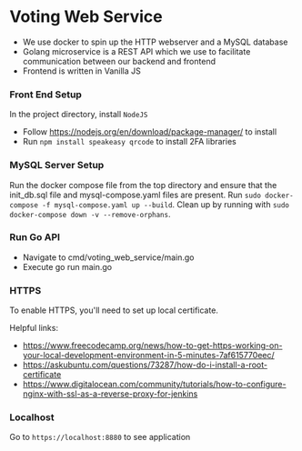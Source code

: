 # Voting Web Service
* We use docker to spin up the HTTP webserver and a MySQL database
* Golang microservice is a REST API which we use to facilitate communication between our backend and frontend
* Frontend is written in Vanilla JS

### Front End Setup
In the project directory, install `NodeJS`
* Follow https://nodejs.org/en/download/package-manager/ to install
* Run `npm install speakeasy qrcode` to install 2FA libraries 

### MySQL Server Setup ###
Run the docker compose file from the top directory and ensure that the init_db.sql file and mysql-compose.yaml files are present. Run `sudo docker-compose -f mysql-compose.yaml up --build`. Clean up by running with `sudo docker-compose down -v --remove-orphans`.

### Run Go API ###
* Navigate to cmd/voting_web_service/main.go
* Execute go run main.go

### HTTPS
To enable HTTPS, you'll need to set up local certificate.

Helpful links:
* https://www.freecodecamp.org/news/how-to-get-https-working-on-your-local-development-environment-in-5-minutes-7af615770eec/
* https://askubuntu.com/questions/73287/how-do-i-install-a-root-certificate
* https://www.digitalocean.com/community/tutorials/how-to-configure-nginx-with-ssl-as-a-reverse-proxy-for-jenkins


### Localhost
Go to `https://localhost:8880` to see application